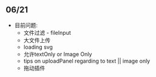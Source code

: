 <!-- ingore -->

## 06/21
 + 目前问题:
   + 文件过滤 - fileInput
   + 大文件上传
   + loading svg
   + 允许textOnly or Image Only
   + tips on uploadPanel regarding to text || image only
   + 拖动插件

